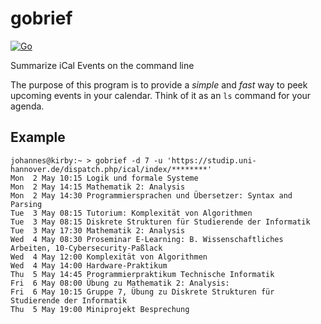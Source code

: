 # gobrief
[![Go](https://github.com/j0hax/gobrief/actions/workflows/go.yml/badge.svg)](https://github.com/j0hax/gobrief/actions/workflows/go.yml)

Summarize iCal Events on the command line

The purpose of this program is to provide a *simple* and *fast* way to peek upcoming events in your calendar. Think of it as an `ls` command for your agenda.

## Example
```console
johannes@kirby:~ > gobrief -d 7 -u 'https://studip.uni-hannover.de/dispatch.php/ical/index/********'
Mon  2 May 10:15 Logik und formale Systeme
Mon  2 May 14:15 Mathematik 2: Analysis
Mon  2 May 14:30 Programmiersprachen und Übersetzer: Syntax and Parsing
Tue  3 May 08:15 Tutorium: Komplexität von Algorithmen
Tue  3 May 08:15 Diskrete Strukturen für Studierende der Informatik
Tue  3 May 17:30 Mathematik 2: Analysis
Wed  4 May 08:30 Proseminar E-Learning: B. Wissenschaftliches Arbeiten, 10-Cybersecurity-Paßlack
Wed  4 May 12:00 Komplexität von Algorithmen
Wed  4 May 14:00 Hardware-Praktikum
Thu  5 May 14:45 Programmierpraktikum Technische Informatik
Fri  6 May 08:00 Übung zu Mathematik 2: Analysis: 
Fri  6 May 10:15 Gruppe 7, Übung zu Diskrete Strukturen für Studierende der Informatik
Thu  5 May 19:00 Miniprojekt Besprechung
```
